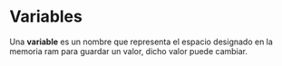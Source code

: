 # Variables
Una **variable** es un nombre que representa el espacio designado en la memoria ram para guardar un valor, dicho valor puede cambiar.